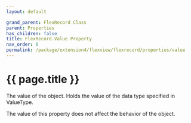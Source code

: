 ```yaml
---
layout: default

grand_parent: FlexRecord Class
parent: Properties
has_children: false
title: FlexRecord.Value Property
nav_order: 6
permalink: /package/extension4/flexview/flexrecord/properties/value
---
```

# {{ page.title }}

The value of the object. Holds the value of the data type specified in ValueType.

The value of this property does not affect the behavior of the object.